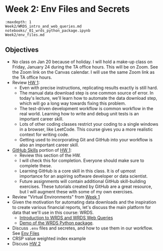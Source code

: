 # Week 2: Env Files and Secrets

```{toctree}
:maxdepth: 1
Week2/WRDS_intro_and_web_queries.md
notebooks/_01_wrds_python_package.ipynb
Week2/env_files.md
```


## Objectives

- No class on Jan 20 because of holiday. I will hold a make-up class on Friday, January 24 during the TA office hours.
This will be on Zoom. See the Zoom link on the Canvas calendar. I will use the same Zoom link as the TA office hours.
- Review [HW 1](./HW1.md):
  - Even with precise instructions, replicating results exactly is still hard. 
  - The manual data download step is one common source of error. In today's lecture,
  we'll learn how to automate the data download step, which will go a long way
  towards fixing this problem.
  - The test-driven development workflow is common workflow in the real world.
  Learning how to write and debug unit tests is an important career skill.
  - Lots of other coding classes restrict your coding to a single windows in a
  browser, like LeetCode. This course gives you a more realistic context for
  writing code.
  - Getting used to incorporating Git and GitHub into your workflow is also an
  important career skill. 
- [GitHub Skills](https://skills.github.com/) portion of [HW 1](./HW1.md):
    - Review this section of the HW. 
    - I will check this for completion. Everyone should make sure to complete these.
    - Learning GitHub is a core skill in this class. It is of upmost importance
    for an aspiring software developer or data scientist.
    - Future assignments will contain additional GitHub skill-building exercises. 
    These tutorials created by GitHub are a great resource, but I will augment these
    with some of my own exercises.
- Review "Virtual Environments" from [Week 1](./Week1/virtual_environments.md)
- Given the motivation for automating data downloads and the inspiration to create various financial reports, let's discuss the main platform for data that we'll use in this course: WRDS. 
  - [Introduction to WRDS and WRDS Web Queries](./Week2/WRDS_intro_and_web_queries.md) 
  - [Demo of the WRDS Python package](./notebooks/_01_wrds_python_package.ipynb).
- Discuss `.env` files and secretes, and how to use them in our workflow. See [Env Files](./Week2/env_files.md)
- CRSP value weighted index example
- Discuss [HW 2](./HW2.md)

